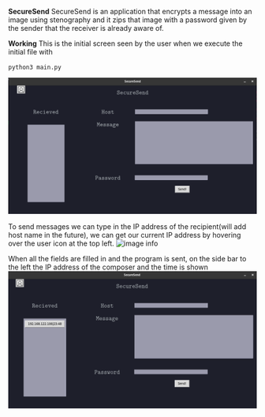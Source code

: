 **SecureSend**
SecureSend is an application that encrypts a message into an image using stenography and it zips that image with a password given by the sender that the receiver is already aware of.

**Working**
This is the initial screen seen by the user when we execute the initial file with

    python3 main.py

![image info](screenshots/first.png)

To send messages we can type in the IP address of the recipient(will add host name in the future), we can get our current IP address by hovering over the user icon at the top left.
 ![image info](screenshots/IP.png)

When all the fields are filled in and the program is sent, on the side bar to the left the IP address of the composer and the time is shown
 ![image info](screenshots/rec_msg.png)

